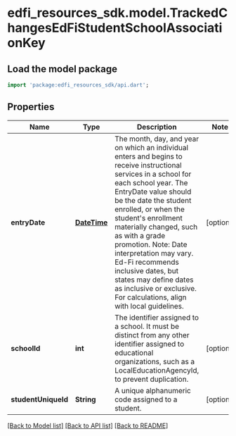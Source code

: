 # edfi_resources_sdk.model.TrackedChangesEdFiStudentSchoolAssociationKey

## Load the model package
```dart
import 'package:edfi_resources_sdk/api.dart';
```

## Properties
Name | Type | Description | Notes
------------ | ------------- | ------------- | -------------
**entryDate** | [**DateTime**](DateTime.md) | The month, day, and year on which an individual enters and begins to receive instructional services in a school for each school year. The EntryDate value should be the date the student enrolled, or when the student's enrollment materially changed, such as with a grade promotion.  Note: Date interpretation may vary. Ed-Fi recommends inclusive dates, but states may define dates as inclusive or exclusive. For calculations, align with local guidelines. | [optional] 
**schoolId** | **int** | The identifier assigned to a school. It must be distinct from any other identifier assigned to educational organizations, such as a LocalEducationAgencyId, to prevent duplication. | [optional] 
**studentUniqueId** | **String** | A unique alphanumeric code assigned to a student. | [optional] 

[[Back to Model list]](../README.md#documentation-for-models) [[Back to API list]](../README.md#documentation-for-api-endpoints) [[Back to README]](../README.md)


